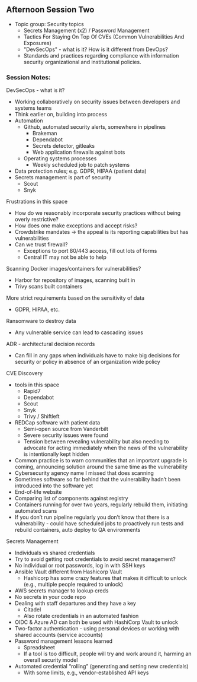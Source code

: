 ## Afternoon Session Two

* Topic group: Security topics
    * Secrets Management (x2) / Password Management
    * Tactics For Staying On Top Of CVEs (Common Vulnerabilities And Exposures)
    * "DevSecOps" - what is it? How is it different from DevOps?
    * Standards and practices regarding compliance with information security organizational and institutional policies.

### Session Notes:

DevSecOps - what is it?
* Working collaboratively on security issues between developers and systems teams
* Think earlier on, building into process
* Automation
    * Github, automated security alerts, somewhere in pipelines
        * Brakeman
        * Dependabot
        * Secrets detector, gitleaks
        * Web application firewalls against bots
    * Operating systems processes
        * Weekly scheduled job to patch systems
* Data protection rules; e.g. GDPR, HIPAA (patient data)
* Secrets management is part of security
    * Scout
    * Snyk

Frustrations in this space
* How do we reasonably incorporate security practices without being overly restrictive?
* How does one make exceptions and accept risks?
* Crowdstrike mandates -> the appeal is its reporting capabilities but has vulnerabilities
* Can we trust firewall?
    * Exceptions to port 80/443 access, fill out lots of forms
    * Central IT may not be able to help

Scanning Docker images/containers for vulnerabilities?
* Harbor for repository of images, scanning built in
* Trivy scans built containers

More strict requirements based on the sensitivity of data
* GDPR, HIPAA, etc.

Ransomware to destroy data
* Any vulnerable service can lead to cascading issues

ADR - architectural decision records
* Can fill in any gaps when individuals have to make big decisions for security or policy in absence of an organization wide policy

CVE Discovery
* tools in this space
    * Rapid7
    * Dependabot
    * Scout
    * Snyk
    * Trivy / Shiftleft
* REDCap software with patient data
    * Semi-open source from Vanderbilt
    * Severe security issues were found
    * Tension between revealing vulnerability but also needing to advocate for acting immediately when the news of the vulnerability is intentionally kept hidden
* Common practice is to warn communities that an important upgrade is coming, announcing solution around the same time as the vulnerability
* Cybersecurity agency name I missed that does scanning
* Sometimes software so far behind that the vulnerability hadn’t been introduced into the software yet
* End-of-life website
* Comparing list of components against registry
* Containers running for over two years, regularly rebuild them, initiating automated scans
* If you don’t run pipeline regularly you don’t know that there is a vulnerability - could have scheduled jobs to proactively run tests and rebuild containers, auto deploy to QA environments

Secrets Management
* Individuals vs shared credentials
* Try to avoid getting root credentials to avoid secret management?
* No individual or root passwords, log in with SSH keys
* Ansible Vault different from Hashicorp Vault
    * Hashicorp has some crazy features that makes it difficult to unlock (e.g., multiple people required to unlock)
* AWS secrets manager to lookup creds
* No secrets in your code repo
* Dealing with staff departures and they have a key
    * Citadel
    * Also rotate credentials in an automated fashion
* OIDC & Azure AD can both be used with HashiCorp Vault to unlock
* Two-factor authentication - using personal devices or working with shared accounts (service accounts)
* Password management lessons learned
    * Spreadsheet
    * If a tool is too difficult, people will try and work around it, harming an overall security model
* Automated credential “rolling” (generating and setting new credentials)
    * With some limits, e.g., vendor-established API keys
